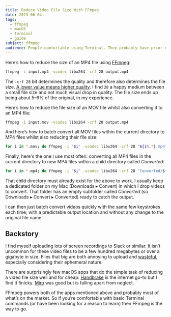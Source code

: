 ```yaml
---
title: Reduce Video File Size With FFmpeg
date: 2023-06-04
tags:
  - ffmpeg
  - macOS
  - terminal
  - guide
subject: ffmpeg
audience: People comfortable using Terminal. They probably have prior experience with FFmpeg or similar.
---
```


Here’s how to reduce the size of an MP4 file using [FFmpeg](https://ffmpeg.org):

```bash
ffmpeg -i input.mp4 -vcodec libx264 -crf 28 output.mp4
```

The `-crf 28` bit determines the quality and therefore also determines the file size. [A lower value means higher quality](https://superuser.com/a/677580/1680399). I find `28` a happy medium between a small file size and not much visual drop in quality. The file size ends up being about 5–6% of the original, in my experience.

Here’s how to reduce the file size of an MOV file whilst also converting it to an MP4 file:

```bash
ffmpeg -i input.mov -vcodec libx264 -crf 28 output.mp4
```

And here’s how to batch convert all MOV files within the current directory to MP4 files whilst also reducing their file size:

```bash
for i in *.mov; do ffmpeg -i "$i" -vcodec libx264 -crf 28 "${i%.*}.mp4";done
```

Finally, here's the one I use most often: converting all MP4 files in the current directory to new MP4 files within a child directory called _Converted_:

```bash
for i in *.mp4; do ffmpeg -i "$i" -vcodec libx264 -crf 28 "Converted/${i%.*}.mp4";done
```

That child directory must already exist for the above to work. I usually keep a dedicated folder on my Mac (Downloads ▸ Convert) in which I drop videos to convert. That folder has an empty subfolder called _Converted_ (so Downloads ▸ Convert ▸ Converted) ready to catch the output.

I can then just batch convert videos quickly with the same few keystrokes each time; with a predictable output location and without any change to the original file name.

## Backstory

I find myself uploading lots of screen recordings to Slack or similar. It isn’t uncommon for these video files to be a few hundred megabytes or over a gigabyte in size. Files that big are both annoying to upload and [wasteful](https://www.iea.org/reports/data-centres-and-data-transmission-networks), especially considering their ephemeral nature.

There are surprisingly few macOS apps that do the simple task of reducing a video file size well and for cheap. [Handbrake](https://handbrake.fr) is the internet go-to but I find it finicky. [Miro](http://www.mirovideoconverter.com) was good but is falling apart from neglect.

FFmpeg powers both of the apps mentioned above and probably most of what’s on the market. So if you’re comfortable with basic Terminal commands (or have been looking for a reason to learn) then FFmpeg is the way to go.
